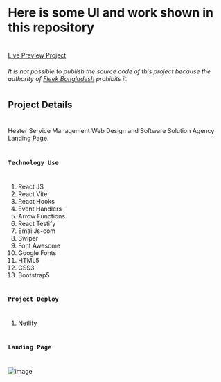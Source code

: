 # Here is some UI and work shown in this repository
#
[Live Preview Project](https://heaterfleek.netlify.app/)
###### It is not possible to publish the source code of this project because the authority of [Fleek Bangladesh](https://fleek.com.bd) prohibits it.
#
## Project Details
#
Heater Service Management Web Design and Software Solution Agency Landing Page. 
#
### `Technology Use`
#
1. React JS
2. React Vite
3. React Hooks
4. Event Handlers
5. Arrow Functions
6. React Testify
7. EmailJs-com
8. Swiper
9. Font Awesome
10. Google Fonts
11. HTML5
12. CSS3
13. Bootstrap5

#
### `Project Deploy`
#
1. Netlify
    

#
### `Landing Page`
#
![image](https://github.com/user-attachments/assets/7b6d5ef3-ae6e-43bf-bfba-7b32fb5b26bd)

#
